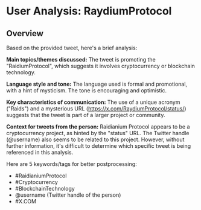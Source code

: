 # User Analysis: RaydiumProtocol

## Overview

Based on the provided tweet, here's a brief analysis:

**Main topics/themes discussed:**
The tweet is promoting the "RaidiumProtocol", which suggests it involves cryptocurrency or blockchain technology.

**Language style and tone:**
The language used is formal and promotional, with a hint of mysticism. The tone is encouraging and optimistic.

**Key characteristics of communication:**
The use of a unique acronym ("Raids") and a mysterious URL (https://x.com/RaydiumProtocol/status/) suggests that the tweet is part of a larger project or community.

**Context for tweets from the person:**
Raidianium Protocol appears to be a cryptocurrency project, as hinted by the "status" URL. The Twitter handle (@username) also seems to be related to this project. However, without further information, it's difficult to determine which specific tweet is being referenced in this analysis.

Here are 5 keywords/tags for better postprocessing:

* #RaidianiumProtocol
* #Cryptocurrency
* #BlockchainTechnology
* @username (Twitter handle of the person)
* #X.COM